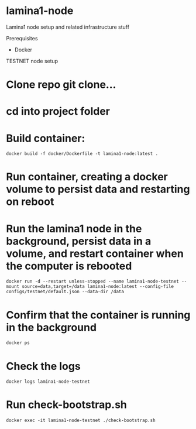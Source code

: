 # lamina1-node
Lamina1 node setup and related infrastructure stuff

Prerequisites
* Docker

TESTNET node setup
# Clone repo git clone...
# cd into project folder
# Build container: 
  `docker build -f docker/Dockerfile -t lamina1-node:latest .`
# Run container, creating a docker volume to persist data and restarting on reboot
# Run the lamina1 node in the background, persist data in a volume, and restart container when the computer is rebooted
  `docker run -d --restart unless-stopped --name lamina1-node-testnet --mount source=data,target=/data lamina1-node:latest --config-file configs/testnet/default.json --data-dir /data`
# Confirm that the container is running in the background 
  `docker ps`
# Check the logs
  `docker logs lamina1-node-testnet`
# Run check-bootstrap.sh
  `docker exec -it lamina1-node-testnet ./check-bootstrap.sh`
